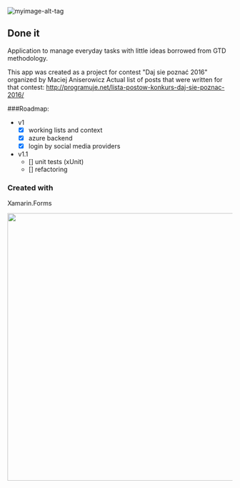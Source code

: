 ![myimage-alt-tag](http://programuje.net/wp-content/uploads/2016/05/ic_launcher.png)

## Done it
Application to manage everyday tasks with little ideas borrowed from GTD methodology. 

This app was created as a project for contest "Daj sie poznać 2016" organized by Maciej Aniserowicz 
Actual list of posts that were written for that contest: http://programuje.net/lista-postow-konkurs-daj-sie-poznac-2016/

	
###Roadmap:
* v1
	* [x] working lists and context
	* [x] azure backend
	* [x] login by social media providers
	
* v1.1
	* [] unit tests (xUnit)
	* [] refactoring


### Created with

Xamarin.Forms

<a href="http://xamarin.com"><img src="http://appindex.com/wp-content/uploads/2014/08/Xamarin-Inc..zpoh_xamarin-logo-hexagon-blue.png" width="600px" /></a>

